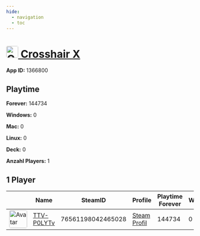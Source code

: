 ```yaml
---
hide:
  - navigation
  - toc
---
```

#  <a href="https://steamdb.info/app/1366800"><img src="https://media.steampowered.com/steamcommunity/public/images/apps/1366800/16138bef561b61372e02f3006da2c76a21cdbbd7.jpg" alt="Crosshair X" style="width:32px;height:32px;border-radius:4px;" /> Crosshair X</a>

**App ID:** 1366800

## Playtime

**Forever:** 144734

**Windows:** 0

**Mac:** 0

**Linux:** 0

**Deck:** 0

**Anzahl Players:** 1
## 1 Player

<table id="charts-table" class="display" style="width:100%">
            <thead>
                <tr>
                    <th></th>
                    <th>Name</th>
                    <th>SteamID</th>
                    <th>Profile</th>
                    <th>Playtime Forever</th>
                    <th>Windows</th>
                    <th>Mac</th>
                    <th>Linux</th>
                    <th>Deck</th>
                    <th>Last Played</th>
                    <th>Playtime 2 Weeks</th>
                </tr>
            </thead>
            <tbody>
        <tr>
<td><a href="https://steamcommunity.com/id/SSEhArDcOrE/" target="_blank"><img src="https://avatars.steamstatic.com/95d8f1c00bbdc43e289e494f3dad027a6f930ac4_full.jpg" alt="Avatar" style="width:48px;height:48px;border-radius:4px;"></a></td><td><a href="/player/76561198042465028">TTV-P0LYTv</a></td><td>76561198042465028</td><td><a href="https://steamcommunity.com/id/SSEhArDcOrE/" target="_blank">Steam Profil</a></td><td>144734</td><td>0</td><td>0</td><td>0</td><td>0</td><td>0</td><td>4701</td></tr>
</tbody>
</table>
